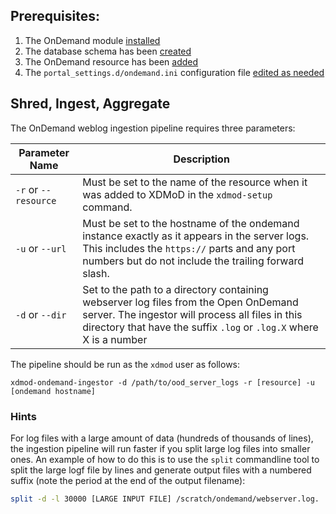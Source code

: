 ## Prerequisites:
1) The OnDemand module [installed](install.md)
2) The database schema has been [created](configuration.md#Database_Configuration)
3) The OnDemand resource has been [added](configuration.md#Resource_Setup)
4) The `portal_settings.d/ondemand.ini` configuration file [edited as needed](configuration.md#Configuration_file)

## Shred, Ingest, Aggregate

The OnDemand weblog ingestion pipeline requires three parameters:

| Parameter Name | Description
| -------------- | -----------
| `-r` or `--resource` | Must be set to the name of the resource when it was added to XDMoD in the `xdmod-setup` command. |
| `-u` or `--url` | Must be set to the hostname of the ondemand instance exactly as it appears in the server logs. This includes the `https://` parts and any port numbers but do not include the trailing forward slash. |
| `-d` or `--dir` | Set to the path to a directory containing webserver log files from the Open OnDemand server. The ingestor will process all files in this directory that have the suffix `.log` or `.log.X` where X is a number |


The pipeline should be run as the `xdmod` user as follows:

    xdmod-ondemand-ingestor -d /path/to/ood_server_logs -r [resource] -u [ondemand hostname]

### Hints

For log files with a large amount of data (hundreds of thousands of lines), the ingestion pipeline
will run faster if you split large log files into smaller ones. An example of how to do this
is to use the `split` commandline tool to split the large logf file by lines and generate
output files with a numbered suffix (note the period at the end of the output filename):

```bash
split -d -l 30000 [LARGE INPUT FILE] /scratch/ondemand/webserver.log.
```
